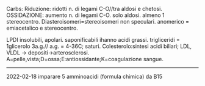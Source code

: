 Carbs:
Riduzione: ridotti n. di legami C-O//tra aldosi e chetosi. OSSIDAZIONE: aumento n. di legami C-O. solo aldosi. 
almeno 1 stereocentro. Diasteroisomeri=stereoisomeri non speculari. anomerico = emiacetalico e stereocentro.

LPDI
insolubili, apolari. saponificabili ihanno acidi grassi. trigliceridi = 1glicerolo 3a.g.// a.g. = 4-36C; saturi. Colesterolo:sintesi acidi biliari; LDL, VLDL -> depositi->arterosclerosi. A=pelle,vista;D=ossa;E:antiossidante;K=coagulazione sangue. 

---

2022-02-18
imparare 5 amminoacidi (formula chimica)
 da B15